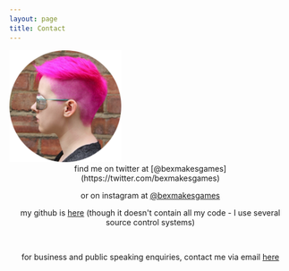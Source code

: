 ```yaml
---
layout: page
title: Contact
---
```


<img src="/assets/img/bexprofile.png" alt="A photo of Bex's profile, taken with Bex standing in front of a brick wall." height="200" width="200">

<div align="center">
find me on twitter at [@bexmakesgames](https://twitter.com/bexmakesgames)

or on instagram at [@bexmakesgames](https://www.instagram.com/bexmakesgames/)

my github is [here](https://github.com/bexedmondson) (though it doesn't contain all my code - I use several source control systems)

<br/>

for business and public speaking enquiries, contact me via email [here](mailto:bexedmondson@gmail.com)
</div>